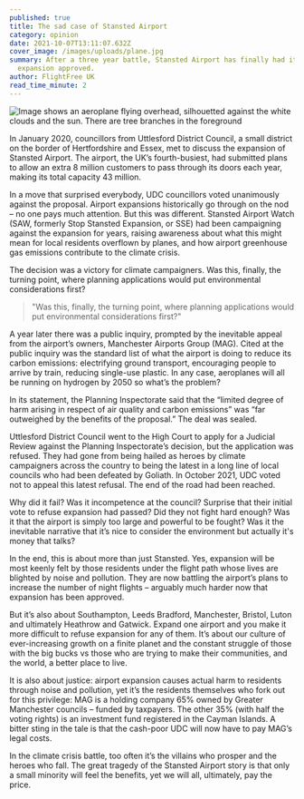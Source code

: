 ```yaml
---
published: true
title: The sad case of Stansted Airport
category: opinion
date: 2021-10-07T13:11:07.632Z
cover_image: /images/uploads/plane.jpg
summary: After a three year battle, Stansted Airport has finally had its
  expansion approved.
author: FlightFree UK
read_time_minute: 2
---
```

![Image shows an aeroplane flying overhead, silhouetted against the white clouds and the sun. There are tree branches in the foreground](/images/uploads/plane.jpg)

In January 2020, councillors from Uttlesford District Council, a small district on the border of Hertfordshire and Essex, met to discuss the expansion of Stansted Airport. The airport, the UK’s fourth-busiest, had submitted plans to allow an extra 8 million customers to pass through its doors each year, making its total capacity 43 million. 

In a move that surprised everybody, UDC councillors voted unanimously against the proposal. Airport expansions historically go through on the nod – no one pays much attention. But this was different. Stansted Airport Watch (SAW, formerly Stop Stansted Expansion, or SSE) had been campaigning against the expansion for years, raising awareness about what this might mean for local residents overflown by planes, and how airport greenhouse gas emissions contribute to the climate crisis.

The decision was a victory for climate campaigners. Was this, finally, the turning point, where planning applications would put environmental considerations first?

> "Was this, finally, the turning point, where planning applications would put environmental considerations first?"

A year later there was a public inquiry, prompted by the inevitable appeal from the airport’s owners, Manchester Airports Group (MAG). Cited at the public inquiry was the standard list of what the airport is doing to reduce its carbon emissions: electrifying ground transport, encouraging people to arrive by train, reducing single-use plastic. In any case, aeroplanes will all be running on hydrogen by 2050 so what’s the problem? 

In its statement, the Planning Inspectorate said that the “limited degree of harm arising in respect of air quality and carbon emissions” was “far outweighed by the benefits of the proposal.” The deal was sealed.

Uttlesford District Council went to the High Court to apply for a Judicial Review against the Planning Inspectorate’s decision, but the application was refused. They had gone from being hailed as heroes by climate campaigners across the country to being the latest in a long line of local councils who had been defeated by Goliath. In October 2021, UDC voted not to appeal this latest refusal. The end of the road had been reached.

Why did it fail? Was it incompetence at the council? Surprise that their initial vote to refuse expansion had passed? Did they not fight hard enough? Was it that the airport is simply too large and powerful to be fought? Was it the inevitable narrative that it’s nice to consider the environment but actually it's money that talks?

In the end, this is about more than just Stansted. Yes, expansion will be most keenly felt by those residents under the flight path whose lives are blighted by noise and pollution. They are now battling the airport’s plans to increase the number of night flights – arguably much harder now that expansion has been approved.

But it’s also about Southampton, Leeds Bradford, Manchester, Bristol, Luton and ultimately Heathrow and Gatwick. Expand one airport and you make it more difficult to refuse expansion for any of them. It’s about our culture of ever-increasing growth on a finite planet and the constant struggle of those with the big bucks vs those who are trying to make their communities, and the world, a better place to live. 

It is also about justice: airport expansion causes actual harm to residents through noise and pollution, yet it’s the residents themselves who fork out for this privilege: MAG is a holding company 65% owned by Greater Manchester councils – funded by taxpayers. The other 35% (with half the voting rights) is an investment fund registered in the Cayman Islands. A bitter sting in the tale is that the cash-poor UDC will now have to pay MAG’s legal costs.

In the climate crisis battle, too often it’s the villains who prosper and the heroes who fall. The great tragedy of the Stansted Airport story is that only a small minority will feel the benefits, yet we will all, ultimately, pay the price.